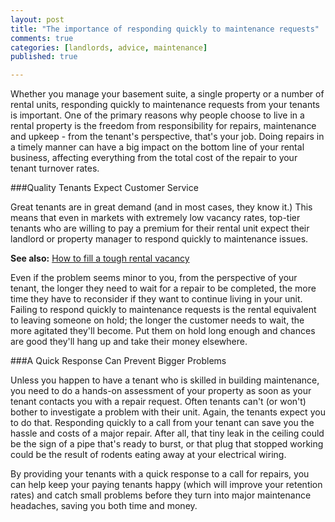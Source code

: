 ```yaml
---
layout: post
title: "The importance of responding quickly to maintenance requests"
comments: true
categories: [landlords, advice, maintenance]
published: true

---
```


Whether you manage your basement suite, a single property or a number of rental units, responding quickly to maintenance requests from your tenants is important. One of the primary reasons why people choose to live in a rental property is the freedom from responsibility for repairs, maintenance and upkeep - from the tenant's perspective, that's your job. Doing repairs in a timely manner can have a big impact on the bottom line of your rental business, affecting everything from the total cost of the repair to your tenant turnover rates.

###Quality Tenants Expect Customer Service

Great tenants are in great demand (and in most cases, they know it.) This means that even in markets with extremely low vacancy rates, top-tier tenants who are willing to pay a premium for their rental unit expect their landlord or property manager to respond quickly to maintenance issues.
 
**See also:** [How to fill a tough rental vacancy](http://www.rentobo.com/blog/what-to-do-when/) 

Even if the problem seems minor to you, from the perspective of your tenant, the longer they need to wait for a repair to be completed, the more time they have to reconsider if they want to continue living in your unit. Failing to respond quickly to maintenance requests is the rental equivalent to leaving someone on hold; the longer the customer needs to wait, the more agitated they'll become. Put them on hold long enough and chances are good they'll hang up and take their money elsewhere.

###A Quick Response Can Prevent Bigger Problems

Unless you happen to have a tenant who is skilled in building maintenance, you need to do a hands-on assessment of your property as soon as your tenant contacts you with a repair request. Often tenants can't (or won't) bother to investigate a problem with their unit. Again, the tenants expect you to do that. Responding quickly to a call from your tenant can save you the hassle and costs of a major repair. After all, that tiny leak in the ceiling could be the sign of a pipe that's ready to burst, or that plug that stopped working could be the result of rodents eating away at your electrical wiring.

By providing your tenants with a quick response to a call for repairs, you can help keep your paying tenants happy (which will improve your retention rates) and catch small problems before they turn into major maintenance headaches, saving you both time and money.